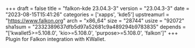 +++
draft = false
title = "falkon-kde 23.04.3-3"
version = "23.04.3-3"
date = "2023-08-15T15:41:26"
categories = ['xapps', 'kde5']
upstreamurl = "https://www.falkon.org"
arch = "x86_64"
size = "28744"
usize = "92072"
sha1sum = "2332389637dfb5d97a52681c9a489294b9783835"
depends = "['kwallet5>=5.108.0', 'kio>=5.108.0', 'purpose>=5.108.0', 'falkon']"
+++
Plugin for Falkon integration with KWallet.